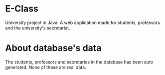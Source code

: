 # E-Class
University project in Java. A web application made for students, professors and the university's secretariat.

About database's data
=====================
The students, professors and secretaries in the database has been auto generated. None of these are real data.
